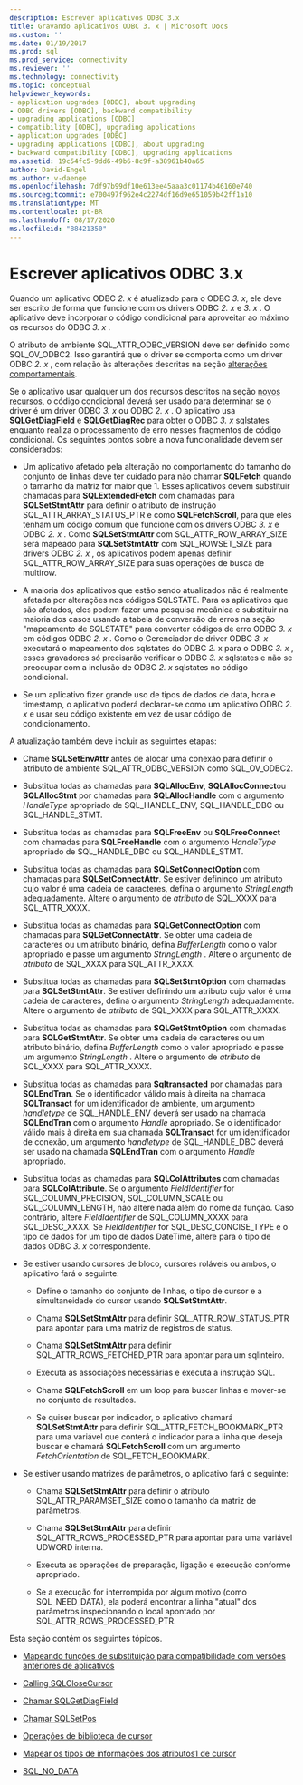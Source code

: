 ```yaml
---
description: Escrever aplicativos ODBC 3.x
title: Gravando aplicativos ODBC 3. x | Microsoft Docs
ms.custom: ''
ms.date: 01/19/2017
ms.prod: sql
ms.prod_service: connectivity
ms.reviewer: ''
ms.technology: connectivity
ms.topic: conceptual
helpviewer_keywords:
- application upgrades [ODBC], about upgrading
- ODBC drivers [ODBC], backward compatibility
- upgrading applications [ODBC]
- compatibility [ODBC], upgrading applications
- application upgrades [ODBC]
- upgrading applications [ODBC], about upgrading
- backward compatibility [ODBC], upgrading applications
ms.assetid: 19c54fc5-9dd6-49b6-8c9f-a38961b40a65
author: David-Engel
ms.author: v-daenge
ms.openlocfilehash: 7df97b99df10e613ee45aaa3c01174b46160e740
ms.sourcegitcommit: e700497f962e4c2274df16d9e651059b42ff1a10
ms.translationtype: MT
ms.contentlocale: pt-BR
ms.lasthandoff: 08/17/2020
ms.locfileid: "88421350"
---
```

# <a name="writing-odbc-3x-applications"></a>Escrever aplicativos ODBC 3.x
Quando um aplicativo ODBC *2. x* é atualizado para o ODBC *3. x*, ele deve ser escrito de forma que funcione com os drivers ODBC *2. x* e *3. x* . O aplicativo deve incorporar o código condicional para aproveitar ao máximo os recursos do ODBC *3. x* .  
  
 O atributo de ambiente SQL_ATTR_ODBC_VERSION deve ser definido como SQL_OV_ODBC2. Isso garantirá que o driver se comporta como um driver ODBC *2. x* , com relação às alterações descritas na seção [alterações comportamentais](../../../odbc/reference/develop-app/behavioral-changes.md).  
  
 Se o aplicativo usar qualquer um dos recursos descritos na seção [novos recursos](../../../odbc/reference/develop-app/new-features.md), o código condicional deverá ser usado para determinar se o driver é um driver ODBC *3. x* ou ODBC *2. x* . O aplicativo usa **SQLGetDiagField** e **SQLGetDiagRec** para obter o ODBC *3. x* sqlstates enquanto realiza o processamento de erro nesses fragmentos de código condicional. Os seguintes pontos sobre a nova funcionalidade devem ser considerados:  
  
-   Um aplicativo afetado pela alteração no comportamento do tamanho do conjunto de linhas deve ter cuidado para não chamar **SQLFetch** quando o tamanho da matriz for maior que 1. Esses aplicativos devem substituir chamadas para **SQLExtendedFetch** com chamadas para **SQLSetStmtAttr** para definir o atributo de instrução SQL_ATTR_ARRAY_STATUS_PTR e como **SQLFetchScroll**, para que eles tenham um código comum que funcione com os drivers ODBC *3. x* e ODBC *2. x* . Como **SQLSetStmtAttr** com SQL_ATTR_ROW_ARRAY_SIZE será mapeado para **SQLSetStmtAttr** com SQL_ROWSET_SIZE para drivers ODBC *2. x* , os aplicativos podem apenas definir SQL_ATTR_ROW_ARRAY_SIZE para suas operações de busca de multirow.  
  
-   A maioria dos aplicativos que estão sendo atualizados não é realmente afetada por alterações nos códigos SQLSTATE. Para os aplicativos que são afetados, eles podem fazer uma pesquisa mecânica e substituir na maioria dos casos usando a tabela de conversão de erros na seção "mapeamento de SQLSTATE" para converter códigos de erro ODBC *3. x* em códigos ODBC *2. x* . Como o Gerenciador de driver ODBC *3. x* executará o mapeamento dos sqlstates do ODBC *2.* x para o ODBC *3. x* , esses gravadores só precisarão verificar o ODBC *3. x* sqlstates e não se preocupar com a inclusão de ODBC *2. x* sqlstates no código condicional.  
  
-   Se um aplicativo fizer grande uso de tipos de dados de data, hora e timestamp, o aplicativo poderá declarar-se como um aplicativo ODBC *2. x* e usar seu código existente em vez de usar código de condicionamento.  
  
 A atualização também deve incluir as seguintes etapas:  
  
-   Chame **SQLSetEnvAttr** antes de alocar uma conexão para definir o atributo de ambiente SQL_ATTR_ODBC_VERSION como SQL_OV_ODBC2.  
  
-   Substitua todas as chamadas para **SQLAllocEnv**, **SQLAllocConnect**ou **SQLAllocStmt** por chamadas para **SQLAllocHandle** com o argumento *HandleType* apropriado de SQL_HANDLE_ENV, SQL_HANDLE_DBC ou SQL_HANDLE_STMT.  
  
-   Substitua todas as chamadas para **SQLFreeEnv** ou **SQLFreeConnect** com chamadas para **SQLFreeHandle** com o argumento *HandleType* apropriado de SQL_HANDLE_DBC ou SQL_HANDLE_STMT.  
  
-   Substitua todas as chamadas para **SQLSetConnectOption** com chamadas para **SQLSetConnectAttr**. Se estiver definindo um atributo cujo valor é uma cadeia de caracteres, defina o argumento *StringLength* adequadamente. Altere o argumento de *atributo* de SQL_XXXX para SQL_ATTR_XXXX.  
  
-   Substitua todas as chamadas para **SQLGetConnectOption** com chamadas para **SQLGetConnectAttr**. Se obter uma cadeia de caracteres ou um atributo binário, defina *BufferLength* como o valor apropriado e passe um argumento *StringLength* . Altere o argumento de *atributo* de SQL_XXXX para SQL_ATTR_XXXX.  
  
-   Substitua todas as chamadas para **SQLSetStmtOption** com chamadas para **SQLSetStmtAttr**. Se estiver definindo um atributo cujo valor é uma cadeia de caracteres, defina o argumento *StringLength* adequadamente. Altere o argumento de *atributo* de SQL_XXXX para SQL_ATTR_XXXX.  
  
-   Substitua todas as chamadas para **SQLGetStmtOption** com chamadas para **SQLGetStmtAttr**. Se obter uma cadeia de caracteres ou um atributo binário, defina *BufferLength* como o valor apropriado e passe um argumento *StringLength* . Altere o argumento de *atributo* de SQL_XXXX para SQL_ATTR_XXXX.  
  
-   Substitua todas as chamadas para **Sqltransacted** por chamadas para **SQLEndTran**. Se o identificador válido mais à direita na chamada **SQLTransact** for um identificador de ambiente, um argumento *handletype* de SQL_HANDLE_ENV deverá ser usado na chamada **SQLEndTran** com o argumento *Handle* apropriado. Se o identificador válido mais à direita em sua chamada **SQLTransact** for um identificador de conexão, um argumento *handletype* de SQL_HANDLE_DBC deverá ser usado na chamada **SQLEndTran** com o argumento *Handle* apropriado.  
  
-   Substitua todas as chamadas para **SQLColAttributes** com chamadas para **SQLColAttribute**. Se o argumento *FieldIdentifier* for SQL_COLUMN_PRECISION, SQL_COLUMN_SCALE ou SQL_COLUMN_LENGTH, não altere nada além do nome da função. Caso contrário, altere *FieldIdentifier* de SQL_COLUMN_XXXX para SQL_DESC_XXXX. Se *FieldIdentifier* for SQL_DESC_CONCISE_TYPE e o tipo de dados for um tipo de dados DateTime, altere para o tipo de dados ODBC *3. x* correspondente.  
  
-   Se estiver usando cursores de bloco, cursores roláveis ou ambos, o aplicativo fará o seguinte:  
  
    -   Define o tamanho do conjunto de linhas, o tipo de cursor e a simultaneidade do cursor usando **SQLSetStmtAttr**.  
  
    -   Chama **SQLSetStmtAttr** para definir SQL_ATTR_ROW_STATUS_PTR para apontar para uma matriz de registros de status.  
  
    -   Chama **SQLSetStmtAttr** para definir SQL_ATTR_ROWS_FETCHED_PTR para apontar para um sqlinteiro.  
  
    -   Executa as associações necessárias e executa a instrução SQL.  
  
    -   Chama **SQLFetchScroll** em um loop para buscar linhas e mover-se no conjunto de resultados.  
  
    -   Se quiser buscar por indicador, o aplicativo chamará **SQLSetStmtAttr** para definir SQL_ATTR_FETCH_BOOKMARK_PTR para uma variável que conterá o indicador para a linha que deseja buscar e chamará **SQLFetchScroll** com um argumento *FetchOrientation* de SQL_FETCH_BOOKMARK.  
  
-   Se estiver usando matrizes de parâmetros, o aplicativo fará o seguinte:  
  
    -   Chama **SQLSetStmtAttr** para definir o atributo SQL_ATTR_PARAMSET_SIZE como o tamanho da matriz de parâmetros.  
  
    -   Chama **SQLSetStmtAttr** para definir SQL_ATTR_ROWS_PROCESSED_PTR para apontar para uma variável UDWORD interna.  
  
    -   Executa as operações de preparação, ligação e execução conforme apropriado.  
  
    -   Se a execução for interrompida por algum motivo (como SQL_NEED_DATA), ela poderá encontrar a linha "atual" dos parâmetros inspecionando o local apontado por SQL_ATTR_ROWS_PROCESSED_PTR.  
  
 Esta seção contém os seguintes tópicos.  
  
-   [Mapeando funções de substituição para compatibilidade com versões anteriores de aplicativos](../../../odbc/reference/develop-app/mapping-replacement-functions-for-backward-compatibility-of-applications.md)  
  
-   [Calling SQLCloseCursor](../../../odbc/reference/develop-app/calling-sqlclosecursor.md)  
  
-   [Chamar SQLGetDiagField](../../../odbc/reference/develop-app/calling-sqlgetdiagfield.md)  
  
-   [Chamar SQLSetPos](../../../odbc/reference/develop-app/calling-sqlsetpos.md)  
  
-   [Operações de biblioteca de cursor](../../../odbc/reference/develop-app/cursor-library-operations.md)  
  
-   [Mapear os tipos de informações dos atributos1 de cursor](../../../odbc/reference/develop-app/mapping-the-cursor-attributes1-information-types.md)  
  
-   [SQL_NO_DATA](../../../odbc/reference/develop-app/sql-no-data.md)
